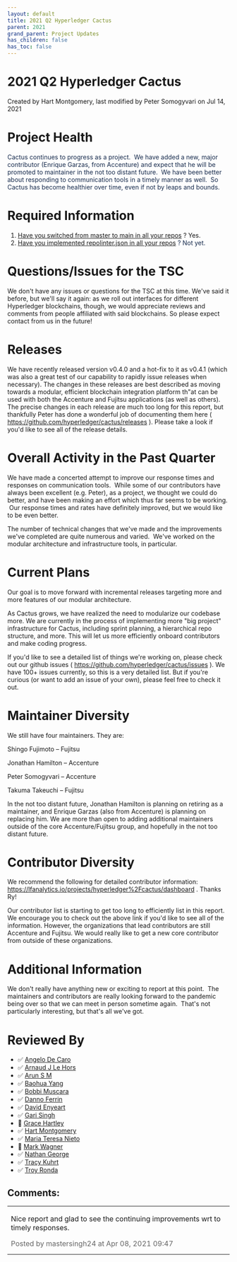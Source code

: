 ```yaml
---
layout: default
title: 2021 Q2 Hyperledger Cactus
parent: 2021
grand_parent: Project Updates
has_children: false
has_toc: false
---
```


# 2021 Q2 Hyperledger Cactus

Created by Hart Montgomery, last modified by Peter Somogyvari on Jul 14, 2021

# Project Health

<span style="color: rgb(23,43,77);">Cactus continues to progress as a
project.  We have added a new, major contributor (Enrique Garzas, from
Accenture) and expect that he will be promoted to maintainer in the not
too distant future.  We have been better about responding to
communication tools in a timely manner as well.  So Cactus has become
healthier over time, even if not by leaps and bounds. </span>

# Required Information

1.  <span style="color: rgb(68,68,68);"> <a href="https://wiki.hyperledger.org/display/TSC/Projects+have+two+quarters+to+comply+with+common+repo+structure?focusedCommentId=41591637#comment-41591637" rel="nofollow">Have you switched from master to main in all your
repos</a> </span> <span style="letter-spacing: 0.0px;">? Yes.</span>
2.  <span class="placeholder-inline-tasks" style="color: rgb(23,43,77);text-decoration: none;"> <span style="color: rgb(68,68,68);">
<a href="https://wiki.hyperledger.org/display/TSC/Common+Repo+structure" rel="nofollow">Have you implemented repolinter.json in all your
repos</a> </span> </span> <span style="color: rgb(23,43,77);text-decoration: none;">? Not yet.</span>

# Questions/Issues for the TSC

We don't have any issues or questions for the TSC at this time. We've
said it before, but we'll say it again: as we roll out interfaces for
different Hyperledger blockchains, though, we would appreciate reviews
and comments from people affiliated with said blockchains. So please
expect contact from us in the future!

# Releases

We have recently released version v0.4.0 and a hot-fix to it as v0.4.1
(which was also a great test of our capability to rapidly issue releases
when necessary). The changes in these releases are best described as
moving towards a modular, efficient blockchain integration platform th"at can be used with both the Accenture and Fujitsu applications (as well as
others). The precise changes in each release are much too long for this
report, but thankfully Peter has done a wonderful job of documenting
them here ( <a href="https://github.com/hyperledger/cactus/releases" class="external-link" rel="nofollow">https://github.com/hyperledger/cactus/releases</a> ).
Please take a look if you'd like to see all of the release details.

# Overall Activity in the Past Quarter

We have made a concerted attempt to improve our response times and
responses on communication tools.  While some of our contributors have
always been excellent (e.g. Peter), as a project, we thought we could do
better, and have been making an effort which thus far seems to be
working.   Our response times and rates have definitely improved, but we
would like to be even better.

The number of technical changes that we've made and the improvements
we've completed are quite numerous and varied.  We've worked on the
modular architecture and infrastructure tools, in particular.

# Current Plans

Our goal is to move forward with incremental releases targeting more and
more features of our modular architecture.

As Cactus grows, we have realized the need to modularize our codebase
more. We are currently in the process of implementing more "big project" infrastructure for Cactus, including sprint planning, a hierarchical
repo structure, and more. This will let us more efficiently onboard
contributors and make coding progress.

If you'd like to see a detailed list of things we're working on, please
check out our github issues (
<a href="https://github.com/hyperledger/cactus/issues" class="external-link" rel="nofollow">https://github.com/hyperledger/cactus/issues</a> ). We
have 100+ issues currently, so this is a very detailed list. But if
you're curious (or want to add an issue of your own), please feel free
to check it out.

# Maintainer Diversity

We still have four maintainers. They are:

Shingo Fujimoto – Fujitsu

Jonathan Hamilton – Accenture

Peter Somogyvari – Accenture

Takuma Takeuchi – Fujitsu

In the not too distant future, Jonathan Hamilton is planning on retiring
as a maintainer, and Enrique Garzas (also from Accenture) is planning on
replacing him. We are more than open to adding additional maintainers
outside of the core Accenture/Fujitsu group, and hopefully in the not
too distant future.

# Contributor Diversity

We recommend the following for detailed contributor information:
<a href="https://lfanalytics.io/projects/hyperledger%2Fcactus/dashboard" class="external-link" rel="nofollow">https://lfanalytics.io/projects/hyperledger%2Fcactus/dashboard</a>
. Thanks Ry!

Our contributor list is starting to get too long to efficiently list in
this report. We encourage you to check out the above link if you'd like
to see all of the information. However, the organizations that lead
contributors are still Accenture and Fujitsu. We would really like to
get a new core contributor from outside of these organizations.

# Additional Information

We don't really have anything new or exciting to report at this point. 
The maintainers and contributors are really looking forward to the
pandemic being over so that we can meet in person sometime again. 
That's not particularly interesting, but that's all we've got.

# Reviewed By

-   ✅ <span class="placeholder-inline-tasks">
<a href="https://wiki.hyperledger.org/display/~angelo.decaro" class="confluence-userlink user-mention" data-username="angelo.decaro" data-linked-resource-id="16327529" data-linked-resource-version="1" data-linked-resource-type="userinfo" data-base-url="https://wiki.hyperledger.org">Angelo De Caro</a></span>
-   ✅ <span class="placeholder-inline-tasks">
<a href="https://wiki.hyperledger.org/display/~lehors" class="confluence-userlink user-mention" data-username="lehors" data-linked-resource-id="2394240" data-linked-resource-version="1" data-linked-resource-type="userinfo" data-base-url="https://wiki.hyperledger.org">Arnaud J Le Hors</a></span>
-   ✅ <span class="placeholder-inline-tasks">
<a href="https://wiki.hyperledger.org/display/~arsulegai" class="confluence-userlink user-mention" data-username="arsulegai" data-linked-resource-id="6427759" data-linked-resource-version="2" data-linked-resource-type="userinfo" data-base-url="https://wiki.hyperledger.org">Arun S M</a> </span>
-   ✅ <span class="placeholder-inline-tasks">
<a href="https://wiki.hyperledger.org/display/~baohua" class="confluence-userlink user-mention" data-username="baohua" data-linked-resource-id="2393082" data-linked-resource-version="2" data-linked-resource-type="userinfo" data-base-url="https://wiki.hyperledger.org">Baohua Yang</a> </span>
-   ✅ <span class="placeholder-inline-tasks">
<a href="https://wiki.hyperledger.org/display/~Bobbijn" class="confluence-userlink user-mention" data-username="Bobbijn" data-linked-resource-id="2393198" data-linked-resource-version="2" data-linked-resource-type="userinfo" data-base-url="https://wiki.hyperledger.org">Bobbi Muscara</a></span>
-   ✅ <span class="placeholder-inline-tasks">
<a href="https://wiki.hyperledger.org/display/~shemnon" class="confluence-userlink user-mention" data-username="shemnon" data-linked-resource-id="20022118" data-linked-resource-version="2" data-linked-resource-type="userinfo" data-base-url="https://wiki.hyperledger.org">Danno Ferrin</a></span>
-   ✅ <span class="placeholder-inline-tasks">
<a href="https://wiki.hyperledger.org/display/~denyeart" class="confluence-userlink user-mention" data-username="denyeart" data-linked-resource-id="2392864" data-linked-resource-version="1" data-linked-resource-type="userinfo" data-base-url="https://wiki.hyperledger.org">David Enyeart</a></span>
-   ✅ <span class="placeholder-inline-tasks">
<a href="https://wiki.hyperledger.org/display/~mastersingh24" class="confluence-userlink user-mention" data-username="mastersingh24" data-linked-resource-id="16321659" data-linked-resource-version="1" data-linked-resource-type="userinfo" data-base-url="https://wiki.hyperledger.org">Gari Singh</a> </span>
-   🔲 <span class="placeholder-inline-tasks">
<a href="https://wiki.hyperledger.org/display/~grace.hartley" class="confluence-userlink user-mention" data-username="grace.hartley" data-linked-resource-id="16324128" data-linked-resource-version="1" data-linked-resource-type="userinfo" data-base-url="https://wiki.hyperledger.org">Grace Hartley</a></span>
-   ✅ <span class="placeholder-inline-tasks">
<a href="https://wiki.hyperledger.org/display/~hartm" class="confluence-userlink user-mention" data-username="hartm" data-linked-resource-id="6422922" data-linked-resource-version="1" data-linked-resource-type="userinfo" data-base-url="https://wiki.hyperledger.org">Hart Montgomery</a></span>
-   ✅ <span class="placeholder-inline-tasks">
<a href="https://wiki.hyperledger.org/display/~mtng" class="confluence-userlink user-mention" data-username="mtng" data-linked-resource-id="24779370" data-linked-resource-version="1" data-linked-resource-type="userinfo" data-base-url="https://wiki.hyperledger.org">Maria Teresa Nieto</a></span>
-   🔲 <span class="placeholder-inline-tasks">
<a href="https://wiki.hyperledger.org/display/~mwagner" class="confluence-userlink user-mention" data-username="mwagner" data-linked-resource-id="5505170" data-linked-resource-version="1" data-linked-resource-type="userinfo" data-base-url="https://wiki.hyperledger.org">Mark Wagner</a> </span>
-   ✅ <span class="placeholder-inline-tasks">
<a href="https://wiki.hyperledger.org/display/~nage" class="confluence-userlink user-mention" data-username="nage" data-linked-resource-id="2393038" data-linked-resource-version="1" data-linked-resource-type="userinfo" data-base-url="https://wiki.hyperledger.org">Nathan George</a></span>
-   ✅ <span class="placeholder-inline-tasks">
<a href="https://wiki.hyperledger.org/display/~tkuhrt" class="confluence-userlink user-mention" data-username="tkuhrt" data-linked-resource-id="1180151" data-linked-resource-version="2" data-linked-resource-type="userinfo" data-base-url="https://wiki.hyperledger.org">Tracy Kuhrt</a> </span>
-   ✅ <span class="placeholder-inline-tasks">
<a href="https://wiki.hyperledger.org/display/~troyronda" class="confluence-userlink user-mention" data-username="troyronda" data-linked-resource-id="9110618" data-linked-resource-version="2" data-linked-resource-type="userinfo" data-base-url="https://wiki.hyperledger.org">Troy Ronda</a> </span>



## Comments:

<table data-border="0" width="100%">
<colgroup>
<col style="width: 100%" />
</colgroup>
<tbody>
<tr class="odd">
<td><span id="comment-50135528"></span>
<p>Nice report and glad to see the continuing improvements wrt to timely
responses.</p>
<div class="smallfont" data-align="left" style="color: #666666; width: 98%; margin-bottom: 10px;">
 Posted by mastersingh24
at Apr 08, 2021 09:47 </div ></td>
</tr>
</tbody>
</table>




